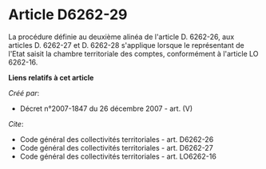 # Article D6262-29

La procédure définie au deuxième alinéa de l'article D. 6262-26, aux articles D. 6262-27 et D. 6262-28 s'applique lorsque le
représentant de l'Etat saisit la chambre territoriale des comptes, conformément à l'article LO 6262-16.

**Liens relatifs à cet article**

_Créé par_:

  - Décret n°2007-1847 du 26 décembre 2007 - art. (V)

_Cite_:

  - Code général des collectivités territoriales - art. D6262-26
  - Code général des collectivités territoriales - art. D6262-27
  - Code général des collectivités territoriales - art. LO6262-16
